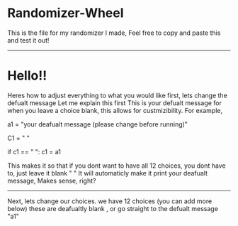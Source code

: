# Randomizer-Wheel
This is the file for my randomizer I made, Feel free to copy and paste this and test it out!
____________________________________________________________________________________________________________________________________________________________________
# Hello!!
Heres how to adjust everything to what you would like
first, lets change the defualt message
Let me explain this first
This is your defualt message for when you leave a choice blank, this allows for custmizibility. For example,

a1 = "your deafualt message (please change before running)"

C1 = " "

if c1 == " ":
  c1 = a1

This makes it so that if you dont want to have all 12 choices, you dont have to, just leave it blank " "
It will automaticly make it print your deafualt message, Makes sense, right?
____________________________________________________________________________________________________________________________________________________________________

Next, lets change our choices.
we have 12 choices (you can add more below) these are deafualtly blank , or go straight to the defualt message "a1"

